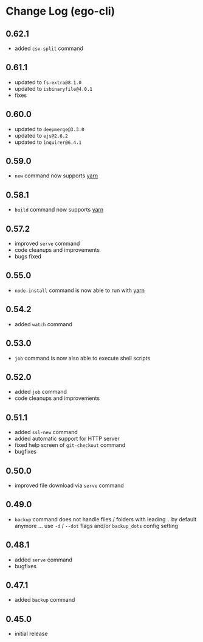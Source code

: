 # Change Log (ego-cli)

## 0.62.1

* added `csv-split` command

## 0.61.1

* updated to `fs-extra@8.1.0`
* updated to `isbinaryfile@4.0.1`
* fixes

## 0.60.0

* updated to `deepmerge@3.3.0`
* updated to `ejs@2.6.2`
* updated to `inquirer@6.4.1`

## 0.59.0

* `new` command now supports [yarn](https://yarnpkg.com/)

## 0.58.1

* `build` command now supports [yarn](https://yarnpkg.com/)

## 0.57.2

* improved `serve` command
* code cleanups and improvements
* bugs fixed

## 0.55.0

* `node-install` command is now able to run with [yarn](https://yarnpkg.com/)

## 0.54.2

* added `watch` command

## 0.53.0

* `job` command is now also able to execute shell scripts

## 0.52.0

* added `job` command
* code cleanups and improvements

## 0.51.1

* added `ssl-new` command
* added automatic support for HTTP server
* fixed help screen of `git-checkout` command
* bugfixes

## 0.50.0

* improved file download via `serve` command

## 0.49.0

* `backup` command does not handle files / folders with leading `.` by default anymore ... use `-d` / `--dot` flags and/or `backup_dots` config setting

## 0.48.1

* added `serve` command
* bugfixes

## 0.47.1

* added `backup` command

## 0.45.0

* initial release
